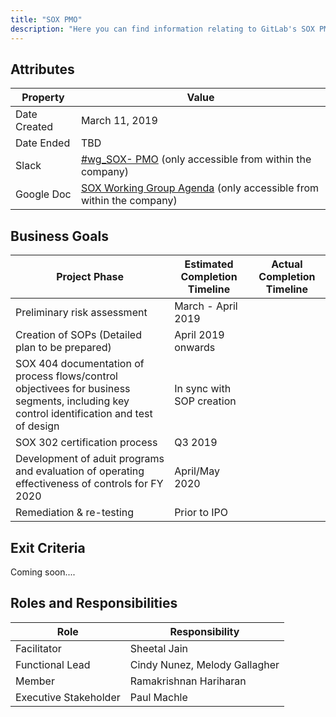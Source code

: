```yaml
---
title: "SOX PMO"
description: "Here you can find information relating to GitLab's SOX PMO. Learn more here!"
---
```


## Attributes

| Property | Value |
|----------|-------|
| Date Created | March 11, 2019 |
| Date Ended   | TBD |
| Slack        | [#wg_SOX- PMO](https://gitlab.slack.com/messages/CGV47EU85) (only accessible from within the company) |
| Google Doc   | [SOX Working Group Agenda](https://docs.google.com/presentation/d/1PS_eHsoJAsjOq2cwYG7I3iSLz8sG9Upck-o6JSr8sDQ/edit?usp=sharing) (only accessible from within the company) |


## Business Goals

| Project Phase  | Estimated Completion Timeline  | Actual Completion Timeline |
|---|---|---|
| Preliminary risk assessment | March - April 2019   | |
| Creation of SOPs (Detailed plan to be prepared)  | April 2019 onwards  | |
| SOX 404 documentation of process flows/control objectivees for business segments, including key control identification and test of design  | In sync with SOP creation  | |
| SOX 302 certification process  | Q3 2019  | |
| Development of aduit programs and evaluation of operating effectiveness of controls for FY 2020   | April/May 2020  | |
| Remediation & re-testing  | Prior to IPO  | |

## Exit Criteria

Coming soon....

## Roles and Responsibilities

| Role                  | Responsibility                                                          |
|-----------------------|-------------------------------------------------------------------------|
| Facilitator           | Sheetal Jain |
| Functional Lead       | Cindy Nunez, Melody Gallagher                                   |
| Member                | Ramakrishnan Hariharan                                          |
| Executive Stakeholder | Paul Machle |
